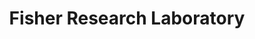 ---
title: "Fisher Research Laboratory"
url: /los-banos/fisher-research-laboratory/
shop: electronics
---